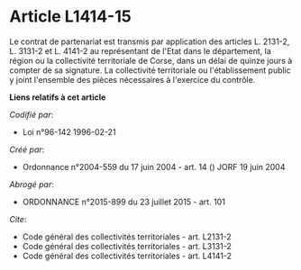 # Article L1414-15

Le contrat de partenariat est transmis par application des articles L. 2131-2, L. 3131-2 et L. 4141-2 au représentant de
l'Etat dans le département, la région ou la collectivité territoriale de Corse, dans un délai de quinze jours à compter de sa
signature. La collectivité territoriale ou l'établissement public y joint l'ensemble des pièces nécessaires à l'exercice du
contrôle.

**Liens relatifs à cet article**

_Codifié par_:

  - Loi n°96-142 1996-02-21

_Créé par_:

  - Ordonnance n°2004-559 du 17 juin 2004 - art. 14 () JORF 19 juin 2004

_Abrogé par_:

  - ORDONNANCE n°2015-899 du 23 juillet 2015 - art. 101

_Cite_:

  - Code général des collectivités territoriales - art. L2131-2
  - Code général des collectivités territoriales - art. L3131-2
  - Code général des collectivités territoriales - art. L4141-2
